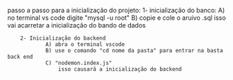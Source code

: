 passo a passo para a inicialização do projeto:
        1- inicialização do banco:
                A) no terminal vs code digite "mysql -u root"
                B) copie e cole o aruivo .sql
                    isso vai acarretar a inicialização do bando de dados 

        2- Inicialização do backend 
                A) abra o terminal vscode 
                B) use o comando "cd nome da pasta" para entrar na basta back end 
                C) "nodemon.index.js"
                    isso causará a inicialização do backend